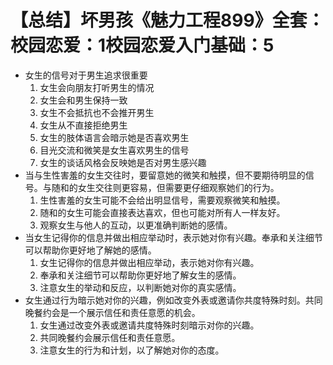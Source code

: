 # 【总结】坏男孩《魅力工程899》全套：校园恋爱：1校园恋爱入门基础：5

-   女生的信号对于男生追求很重要
    1.  女生会向朋友打听男生的情况
    2.  女生会和男生保持一致
    3.  女生不会抵抗也不会推开男生
    4.  女生从不直接拒绝男生
    5.  女生的肢体语言会暗示她是否喜欢男生
    6.  目光交流和微笑是女生喜欢男生的信号
    7.  女生的谈话风格会反映她是否对男生感兴趣
-   当与生性害羞的女生交往时，要留意她的微笑和触摸，但不要期待明显的信号。与随和的女生交往则更容易，但需要更仔细观察她们的行为。
    1.  生性害羞的女生可能不会给出明显信号，需要观察微笑和触摸。
    2.  随和的女生可能会直接表达喜欢，但也可能对所有人一样友好。
    3.  观察女生与他人的互动，以更准确判断她的感情。
-   当女生记得你的信息并做出相应举动时，表示她对你有兴趣。奉承和关注细节可以帮助你更好地了解她的感情。
    1.  女生记得你的信息并做出相应举动，表示她对你有兴趣。
    2.  奉承和关注细节可以帮助你更好地了解女生的感情。
    3.  注意女生的举动和反应，以判断她对你的真实感情。
-   女生通过行为暗示她对你的兴趣，例如改变外表或邀请你共度特殊时刻。共同晚餐约会是一个展示信任和责任意愿的机会。
    1.  女生通过改变外表或邀请共度特殊时刻暗示对你的兴趣。
    2.  共同晚餐约会展示信任和责任意愿。
    3.  注意女生的行为和计划，以了解她对你的态度。